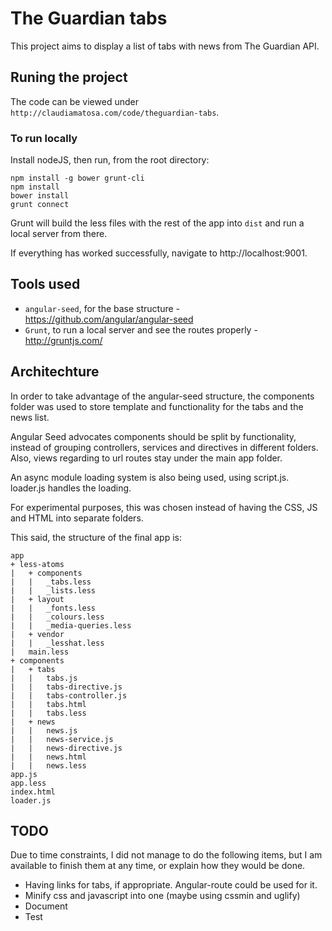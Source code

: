 # The Guardian tabs

This project aims to display a list of tabs with news from The Guardian API.

## Runing the project

The code can be viewed under `http://claudiamatosa.com/code/theguardian-tabs`.

### To run locally

Install nodeJS, then run, from the root directory:

    npm install -g bower grunt-cli
    npm install
    bower install
    grunt connect

Grunt will build the less files with the rest of the app into `dist` and run a local
server from there.

If everything has worked successfully, navigate to http://localhost:9001.

## Tools used

- `angular-seed`, for the base structure - https://github.com/angular/angular-seed
- `Grunt`, to run a local server and see the routes properly - http://gruntjs.com/

## Architechture

In order to take advantage of the angular-seed structure, the components folder
was used to store template and functionality for the tabs and the news list.

Angular Seed advocates components should be split by functionality, instead of grouping
controllers, services and directives in different folders. Also, views regarding
to url routes stay under the main app folder.

An async module loading system is also being used, using script.js. loader.js handles the
loading.

For experimental purposes, this was chosen instead of having the CSS, JS and HTML into
separate folders.

This said, the structure of the final app is:

    app
    + less-atoms
    |   + components
    |   |   _tabs.less
    |   |   _lists.less
    |   + layout
    |   |   _fonts.less
    |   |   _colours.less
    |   |   _media-queries.less
    |   + vendor
    |   |   _lesshat.less
    |   main.less
    + components
    |   + tabs
    |   |   tabs.js
    |   |   tabs-directive.js
    |   |   tabs-controller.js
    |   |   tabs.html
    |   |   tabs.less
    |   + news
    |   |   news.js
    |   |   news-service.js
    |   |   news-directive.js
    |   |   news.html
    |   |   news.less
    app.js
    app.less
    index.html
    loader.js


## TODO

Due to time constraints, I did not manage to do the following items, but I am
available to finish them at any time, or explain how they would be done.

- Having links for tabs, if appropriate. Angular-route could be used for it.
- Minify css and javascript into one (maybe using cssmin and uglify)
- Document
- Test

